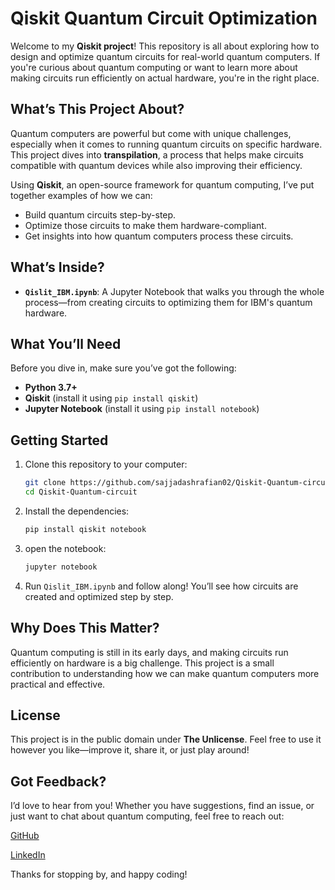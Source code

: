 # Qiskit Quantum Circuit Optimization

Welcome to my **Qiskit project**! This repository is all about
exploring how to design and optimize quantum circuits for real-world
quantum computers. If you're curious about quantum computing or want
to learn more about making circuits run efficiently on actual
hardware, you're in the right place.

## What’s This Project About?
Quantum computers are powerful but come with unique challenges,
especially when it comes to running quantum circuits on specific
hardware. This project dives into **transpilation**, a process that
helps make circuits compatible with quantum devices while also
improving their efficiency.

Using **Qiskit**, an open-source framework for quantum computing, I’ve
put together examples of how we can:
- Build quantum circuits step-by-step.
- Optimize those circuits to make them hardware-compliant.
- Get insights into how quantum computers process these circuits.

## What’s Inside?
- **`Qislit_IBM.ipynb`**: A Jupyter Notebook that walks you through
the whole process—from creating circuits to optimizing them for IBM's
quantum hardware.

## What You’ll Need
Before you dive in, make sure you’ve got the following:
- **Python 3.7+**
- **Qiskit** (install it using `pip install qiskit`)
- **Jupyter Notebook** (install it using `pip install notebook`)

## Getting Started
1. Clone this repository to your computer:
   ```bash
   git clone https://github.com/sajjadashrafian02/Qiskit-Quantum-circuit
   cd Qiskit-Quantum-circuit

2. Install the dependencies:
   ```bash
   pip install qiskit notebook

4. open the notebook:
   ```bash
   jupyter notebook

5. Run ```Qislit_IBM.ipynb``` and follow along!
 You’ll see how circuits are created and optimized step by step.

## Why Does This Matter?
Quantum computing is still in its early days, and making circuits run
efficiently on hardware is a big challenge. This project is a small
contribution to understanding how we can make quantum computers more
practical and effective.

## License
This project is in the public domain under **The Unlicense**. Feel
free to use it however you like—improve it, share it, or just play
around!

## Got Feedback?
I’d love to hear from you! Whether you have suggestions, find an
issue, or just want to chat about quantum computing, feel free to
reach out:

[GitHub](https://github.com/sajjadashrafian02)

[LinkedIn](https://www.linkedin.com/in/sajjadashrafian/)


Thanks for stopping by, and happy coding!
